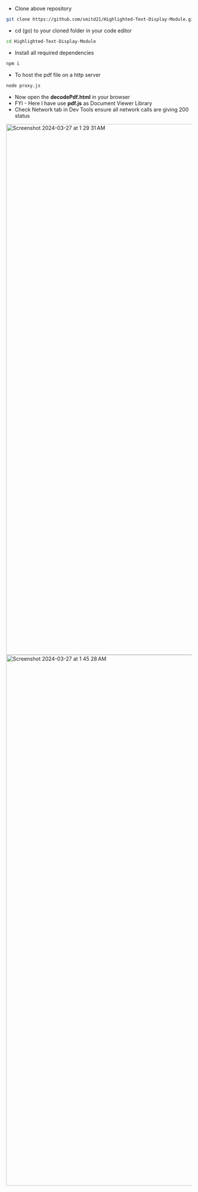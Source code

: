 - Clone above repository
```sh
git clone https://github.com/smitd21/Highlighted-Text-Display-Module.git
```
- cd (go) to your cloned folder in your code editor
```sh
cd Highlighted-Text-Display-Module
```
- Install all required dependencies
```sh
npm i
```    
- To host the pdf file on a http server
```sh
node proxy.js
```
- Now open the **decodePdf.html** in your browser
- FYI - Here I have use **pdf.js** as Document Viewer Library
- Check Network tab in Dev Tools ensure all network calls are giving 200 status

<img width="1440" alt="Screenshot 2024-03-27 at 1 29 31 AM" src="https://github.com/smitd21/Highlighted-Text-Display-Module/assets/62591074/4784105d-a273-4472-951f-9aaf01d9ecd6">
<img width="1440" alt="Screenshot 2024-03-27 at 1 45 28 AM" src="https://github.com/smitd21/Highlighted-Text-Display-Module/assets/62591074/898da6e9-cef8-404e-b65a-e7dbe80787af">
